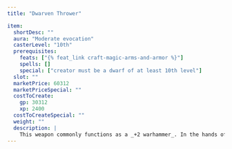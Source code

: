 ```yaml
---
title: "Dwarven Thrower"

item:
  shortDesc: ""
  aura: "Moderate evocation"
  casterLevel: "10th"
  prerequisites:
    feats: ["{% feat_link craft-magic-arms-and-armor %}"]
    spells: []
    special: ["creator must be a dwarf of at least 10th level"]
  slot: ""
  marketPrice: 60312
  marketPriceSpecial: ""
  costToCreate:
    gp: 30312
    xp: 2400
  costToCreateSpecial: ""
  weight: ""
  description: |
    This weapon commonly functions as a _+2 warhammer_. In the hands of a dwarf, the warhammer gains an additional +1 enhancement bonus (for a total enhancement bonus of +3) and gains the returning special ability. It can be hurled with a 30-foot range increment. When hurled, it deals an extra {% die_roll 2 8 0 %} points of damage against giants or an extra {% die_roll 1 8 0 %} points of damage against any other target.
---
```

